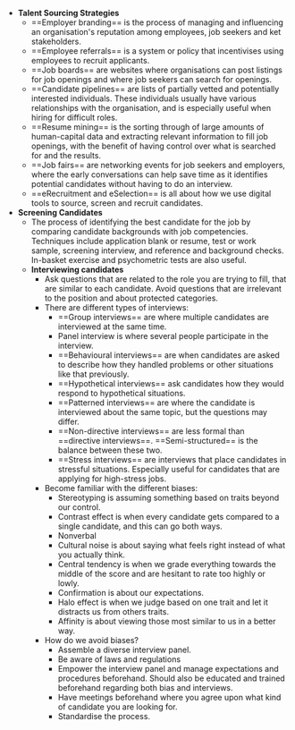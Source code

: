 - **Talent Sourcing Strategies**
	- ==Employer branding== is the process of managing and influencing an organisation's reputation among employees, job seekers and ket stakeholders.
	- ==Employee referrals== is a system or policy that incentivises using employees to recruit applicants. 
	- ==Job boards== are websites where organisations can post listings for job openings and where job seekers can search for openings.
	- ==Candidate pipelines== are lists of partially vetted and potentially interested individuals. These individuals usually have various relationships with the organisation, and is especially useful when hiring for difficult roles.
	- ==Resume mining== is the sorting through of large amounts of human-capital data and extracting relevant information to fill job openings, with the benefit of having control over what is searched for and the results.
	- ==Job fairs== are networking events for job seekers and employers, where the early conversations can help save time as it identifies potential candidates without having to do an interview. 
	- ==eRecruitment and eSelection== is all about how we use digital tools to source, screen and recruit candidates. 
- **Screening Candidates**
	- The process of identifying the best candidate for the job by comparing candidate backgrounds with job competencies. Techniques include application blank or resume, test or work sample, screening interview, and reference and background checks. In-basket exercise and psychometric tests are also useful. 
	- **Interviewing candidates**
		- Ask questions that are related to the role you are trying to fill, that are similar to each candidate. Avoid questions that are irrelevant to the position and about protected categories.
		- There are different types of interviews:
			- ==Group interviews== are where multiple candidates are interviewed at the same time. 
			- Panel interview is where several people participate in the interview.
			- ==Behavioural interviews== are when candidates are asked to describe how they handled problems or other situations like that previously. 
			- ==Hypothetical interviews== ask candidates how they would respond to hypothetical situations. 
			- ==Patterned interviews== are where the candidate is interviewed about the same topic, but the questions may differ. 
			- ==Non-directive interviews== are less formal than ==directive interviews==. ==Semi-structured== is the balance between these two. 
			- ==Stress interviews== are interviews that place candidates in stressful situations. Especially useful for candidates that are applying for high-stress jobs.
		- Become familiar with the different biases:
			- Stereotyping is assuming something based on traits beyond our control.
			- Contrast effect is when every candidate gets compared to a single candidate, and this can go both ways.
			- Nonverbal
			- Cultural noise is about saying what feels right instead of what you actually think.
			- Central tendency is when we grade everything towards the middle of the score and are hesitant to rate too highly or lowly. 
			- Confirmation is about our expectations.
			- Halo effect is when we judge based on one trait and let it distracts us from others traits. 
			- Affinity is about viewing those most similar to us in a better way.
		- How do we avoid biases?
			- Assemble a diverse interview panel.
			- Be aware of laws and regulations
			- Empower the interview panel and manage expectations and procedures beforehand. Should also be educated and trained beforehand regarding both bias and interviews. 
			- Have meetings beforehand where you agree upon what kind of candidate you are looking for. 
			- Standardise the process. 